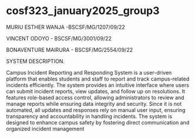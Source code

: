 # cosf323_january2025_group3

MURIU ESTHER WANJA -BSCSF/MG/1207/09/22



VINCENT ODOYO - BSCSF/MG/3001/09/22



BONAVENTURE MAIRURA - BSCSF/MG/2554/09/22


SYSTEM DESCRIPTION.

Campus Incident Reporting and Responding System is a user-driven platform that enables students and staff to report and track campus-related incidents efficiently. The system provides an intuitive interface where users can submit incident reports, view updates, and follow up on resolutions. It features role-based access control, allowing administrators to review and manage reports while ensuring data integrity and security. Since it is not automated, all updates and responses rely on manual user input, ensuring transparency and accountability in handling incidents. The system is designed to enhance campus safety by fostering direct communication and organized incident management 
